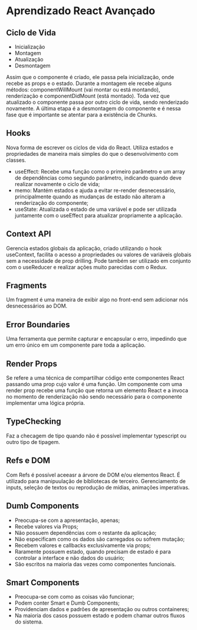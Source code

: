 # Aprendizado React Avançado

## Ciclo de Vida

 - Inicialização
 - Montagem
 - Atualização
 - Desmontagem

Assim que o componente é criado, ele passa pela inicialização, onde recebe as props e o estado. Durante a montagem ele recebe alguns métodos: componentWillMount (vai montar ou está montando), renderização e componentDidMount (está montado). Toda vez que atualizado o componente passa por outro ciclo de vida, sendo renderizado novamente. A última etapa é a desmontagem do componente e é nessa fase que é importante se atentar para a existência de Chunks.

## Hooks

Nova forma de escrever os ciclos de vida do React. Utiliza estados e propriedades de maneira mais simples do que o desenvolvimento com classes. 
 - useEffect: Recebe uma função como o primeiro parâmetro e um array de dependências como segundo parâmetro, indicando quando deve realizar novamente o ciclo de vida;
 - memo: Mantém estados e ajuda a evitar re-render desnecessário, principalmente quando as mudanças de estado não alteram a renderização do componente;
 - useState: Atualizada o estado de uma variável e pode ser utilizada juntamente com o useEffect para atualizar propriamente a aplicação.

## Context API

Gerencia estados globais da aplicação, criado utilizando o hook useContext, facilita o acesso a propriedades ou valores de variáveis globais sem a necessidade de prop drilling. Pode também ser utilizado em conjunto com o useReducer e realizar ações muito parecidas com o Redux.

## Fragments

Um fragment é uma maneira de exibir algo no front-end sem adicionar nós desnecessários ao DOM.

## Error Boundaries

Uma ferramenta que permite capturar e encapsular o erro, impedindo que um erro único em um componente pare toda a aplicação.

## Render Props

Se refere a uma técnica de compartilhar código ente componentes React passando uma prop cujo valor é uma função.
Um componente com uma render prop recebe uma função que retorna um elemento React e a invoca no momento de renderização não sendo necessário para o componente implementar uma lógica própria.

## TypeChecking

Faz a checagem de tipo quando não é possível implementar typescript ou outro tipo de tipagem.

## Refs e DOM

Com Refs é possível aceeasr a árvore de DOM e/ou elementos React. É utilizado para manipuulação de bibliotecas de terceiro. Gerenciamento de inputs, seleção de textos ou reprodução de mídias, animações imperativas.

## Dumb Components

 - Preocupa-se com a apresentação, apenas;
 - Recebe valores via Props;
 - Não possuem dependências com o restante da aplicação;
 - Não especificam como os dados são carregados ou sofrem mutação;
 - Recebem valores e callbacks exclusivamente via props;
 - Raramente possuem estado, quando precisam de estado é para controlar a interface e não dados do usuário;
 - São escritos na maioria das vezes como componentes funcionais.

## Smart Components

 - Preocupa-se com como as coisas vão funcionar;
 - Podem conter Smart e Dumb Components;
 - Providenciam dados e padrões de apresentação ou outros containeres;
 - Na maioria dos casos possuem estado e podem chamar outros fluxos do sistema.